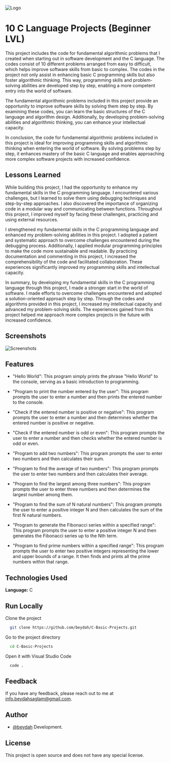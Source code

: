 
![Logo](https://raw.githubusercontent.com/beydah/images/main/images/BeydahGithubProjectBanner1.gif)

    
# 10 C Language Projects (Beginner LVL)


This project includes the code for fundamental algorithmic problems that I created when starting out in software development and the C language. The codes consist of 10 different problems arranged from easy to difficult, which helps improve software skills from basic to complex. The codes in the project not only assist in enhancing basic C programming skills but also foster algorithmic thinking. This way, programming skills and problem-solving abilities are developed step by step, enabling a more competent entry into the world of software.

The fundamental algorithmic problems included in this project provide an opportunity to improve software skills by solving them step by step. By examining these codes, you can learn the basic structures of the C language and algorithm design. Additionally, by developing problem-solving abilities and algorithmic thinking, you can enhance your intellectual capacity.

In conclusion, the code for fundamental algorithmic problems included in this project is ideal for improving programming skills and algorithmic thinking when entering the world of software. By solving problems step by step, it enhances mastery of the basic C language and enables approaching more complex software projects with increased confidence.

## Lessons Learned

While building this project, I had the opportunity to enhance my fundamental skills in the C programming language. I encountered various challenges, but I learned to solve them using debugging techniques and step-by-step approaches. I also discovered the importance of organizing code in a modular way and communicating between functions. Throughout this project, I improved myself by facing these challenges, practicing and using external resources.

I strengthened my fundamental skills in the C programming language and enhanced my problem-solving abilities in this project. I adopted a patient and systematic approach to overcome challenges encountered during the debugging process. Additionally, I applied modular programming principles to make the code more sustainable and readable. By practicing documentation and commenting in this project, I increased the comprehensibility of the code and facilitated collaboration. These experiences significantly improved my programming skills and intellectual capacity.

In summary, by developing my fundamental skills in the C programming language through this project, I made a stronger start in the world of software. I made efforts to overcome challenges encountered and adopted a solution-oriented approach step by step. Through the codes and algorithms provided in this project, I increased my intellectual capacity and advanced my problem-solving skills. The experiences gained from this project helped me approach more complex projects in the future with increased confidence.

  
## Screenshots

![Screenshots](https://raw.githubusercontent.com/beydah/images/main/images/BeydahGithubProjectScreen1.gif)

  
## Features

- "Hello World": This program simply prints the phrase "Hello World" to the console, serving as a basic introduction to programming.

- "Program to print the number entered by the user": This program prompts the user to enter a number and then prints the entered number to the console.

- "Check if the entered number is positive or negative": This program prompts the user to enter a number and then determines whether the entered number is positive or negative.

- "Check if the entered number is odd or even": This program prompts the user to enter a number and then checks whether the entered number is odd or even.

- "Program to add two numbers": This program prompts the user to enter two numbers and then calculates their sum.

- "Program to find the average of two numbers": This program prompts the user to enter two numbers and then calculates their average.

- "Program to find the largest among three numbers": This program prompts the user to enter three numbers and then determines the largest number among them.

- "Program to find the sum of N natural numbers": This program prompts the user to enter a positive integer N and then calculates the sum of the first N natural numbers.

- "Program to generate the Fibonacci series within a specified range": This program prompts the user to enter a positive integer N and then generates the Fibonacci series up to the Nth term.

- "Program to find prime numbers within a specified range": This program prompts the user to enter two positive integers representing the lower and upper bounds of a range. It then finds and prints all the prime numbers within that range.

  
## Technologies Used

**Language:** C

  
## Run Locally

Clone the project

```bash
  git clone https://github.com/beydah/C-Basic-Projects.git
```

Go to the project directory

```bash
  cd C-Basic-Projects
```

Open it with Visual Studio Code

```bash
  code .
```
  
## Feedback

If you have any feedback, please reach out to me at info.beydahsaglam@gmail.com.

  
## Author

- [@beydah](https://github.com/beydah) Development.

  
## License

This project is open source and does not have any special license.

